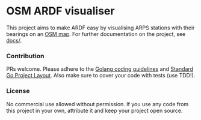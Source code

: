 # OSM ARDF visualiser

This project aims to make ARDF easy by visualising ARPS stations with their bearings on an [OSM map](https://www.openstreetmap.org).
For further documentation on the project, see [docs/](docs/README.md).

### Contribution
PRs welcome. Please adhere to the [Golang coding guidelines](https://golang.org/doc/effective_go.html) 
and [Standard Go Project Layout](https://github.com/golang-standards/project-layout). 
Also make sure to cover your code with tests (use TDD!).

### License
No commercial use allowed without permission. If you use any code from this project in your own, attribute it and keep your project open source.
